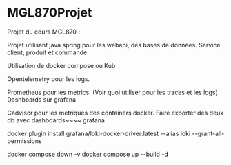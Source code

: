 # MGL870Projet

Projet du cours MGL870 :

Projet utilisant java spring pour les webapi, des bases de données.
Service client, produit et commande

Utilisation de docker compose ou Kub

Opentelemetry pour les logs.

Prometheus pour les metrics.
(Voir quoi utiliser pour les traces et les logs)
Dashboards sur grafana

Cadvisor pour les metriques des containers docker.
Faire exporter des deux db avec dashboards~~~~ grafana


docker plugin install grafana/loki-docker-driver:latest --alias loki --grant-all-permissions

docker compose down -v
docker compose up --build -d

